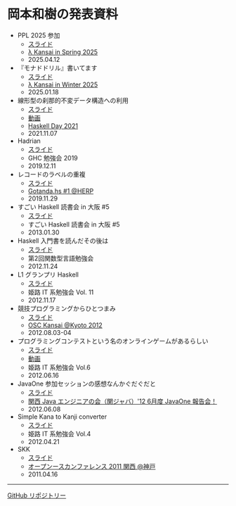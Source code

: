 # 岡本和樹の発表資料

- PPL 2025 参加
  - [スライド](ppl-2025/)
  - [λ Kansai in Spring 2025](https://lambda-kansai.connpass.com/event/348567/)
  - 2025.04.12
- 『モナドドリル』書いてます
  - [スライド](monad-drill-help/)
  - [λ Kansai in Winter 2025](https://lambda-kansai.connpass.com/event/340271/)
  - 2025.01.18
- 線形型の刹那的不変データ構造への利用
  - [スライド](linear-ephemeral-data-structure/)
  - [動画](https://www.youtube.com/watch?v=haZl-q6mfyk&t=6781s)
  - [Haskell Day 2021](https://haskell.jp/haskell-day-2021/)
  - 2021.11.07
- Hadrian
  - [スライド](https://gitpitch.com/kakkun61/gitpitch?p=ghc-workshop-2019)
  - GHC 勉強会 2019
  - 2019.12.11
- レコードのラベルの重複
  - [スライド](gotanda.hs-1/)
  - [Gotanda.hs #1 @HERP](https://herp-inc.connpass.com/event/153651/)
  - 2019.11.29
- すごい Haskell 読書会 in 大阪 #5
  - [スライド](https://www.slideshare.net/kakkun61/haskell-in-5)
  - すごい Haskell 読書会 in 大阪 #5
  - 2013.01.30
- Haskell 入門書を読んだその後は
  - [スライド](https://www.slideshare.net/kakkun61/2-lt)
  - 第2回関数型言語勉強会
  - 2012.11.24
- L1 グランプリ Haskell
  - [スライド](https://www.slideshare.net/kakkun61/it-vol-11-l1-haskell)
  - 姫路 IT 系勉強会 Vol. 11
  - 2012.11.17
- 競技プログラミングからひとつまみ
  - [スライド](https://www.slideshare.net/kakkun61/osc-kansai-kyoto-2012-lt)
  - [OSC Kansai @Kyoto 2012](https://www.ospn.jp/osc2012-kyoto/)
  - 2012.08.03-04
- プログラミングコンテストという名のオンラインゲームがあるらしい
  - [スライド](https://www.slideshare.net/kakkun61/ss-13375724)
  - [動画](https://youtu.be/thj4BwoyH4A?t=37)
  - 姫路 IT 系勉強会 Vol.6
  - 2012.06.16
- JavaOne 参加セッションの感想なんかぐだぐだと
  - [スライド](https://www.slideshare.net/kakkun61/java-201206-javaone)
  - [関西 Java エンジニアの会（関ジャバ）'12 6月度 JavaOne 報告会！](https://sites.google.com/a/kanjava.com/www/home/event20120608)
  - 2012.06.08
- Simple Kana to Kanji converter
  - [スライド](https://www.slideshare.net/kakkun61/it-vol4-skk-12639748)
  - 姫路 IT 系勉強会 Vol.4
  - 2012.04.21
- SKK
  - [スライド](https://www.slideshare.net/kakkun61/2011-7653817)
  - [オープンースカンファレンス 2011 関西 @神戸](https://www.ospn.jp/osc2011-kobe/)
  - 2011.04.16

----

[GitHub リポジトリー](https://github.com/kakkun61/slide)
